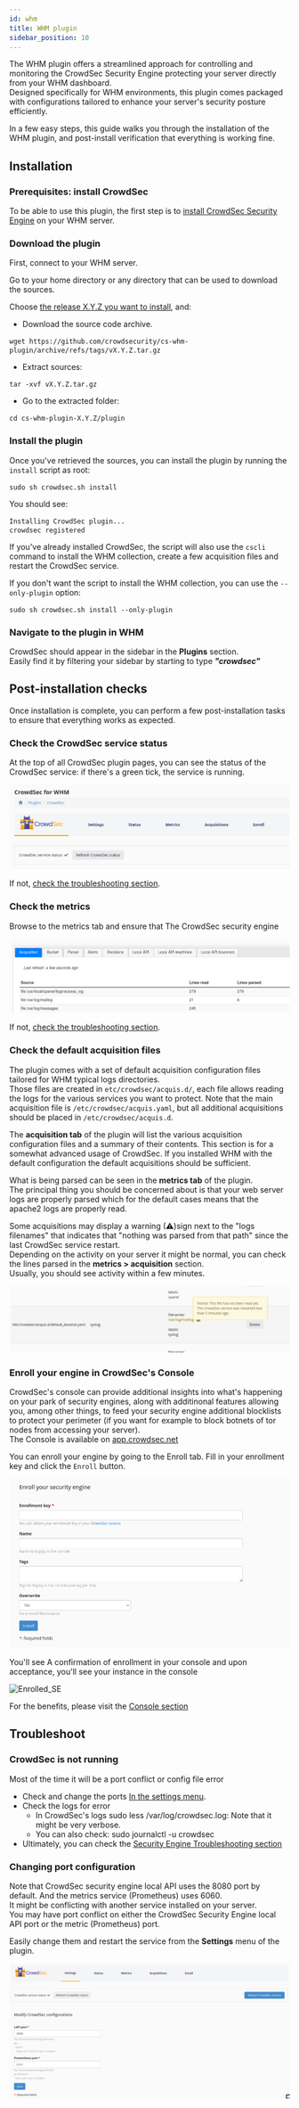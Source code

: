 ```yaml
---
id: whm
title: WHM plugin
sidebar_position: 10
---
```


The WHM plugin offers a streamlined approach for controlling and monitoring the CrowdSec Security Engine protecting your server directly from your WHM dashboard.  
Designed specifically for WHM environments, this plugin comes packaged with configurations tailored to enhance your server's security posture efficiently.  

In a few easy steps, this guide walks you through the installation of the WHM plugin, and post-install verification that everything is working fine.

## Installation

### Prerequisites: install CrowdSec

To be able to use this plugin, the first step is to [install CrowdSec Security Engine](https://doc.crowdsec.net/docs/getting_started/install_crowdsec) on your WHM server.

### Download the plugin

First, connect to your WHM server.

Go to your home directory or any directory that can be used to download the sources.

Choose [the release X.Y.Z you want to install](https://github.com/crowdsecurity/cs-whm-plugin/releases),
and:

* Download the source code archive.


```shell
wget https://github.com/crowdsecurity/cs-whm-plugin/archive/refs/tags/vX.Y.Z.tar.gz
```

* Extract sources:

```shell
tar -xvf vX.Y.Z.tar.gz
``` 

* Go to the extracted folder:

```shell
cd cs-whm-plugin-X.Y.Z/plugin
``` 


### Install the plugin

Once you've retrieved the sources, you can install the plugin by running the `install` script as root:

```shell
sudo sh crowdsec.sh install
```

You should see:

```
Installing CrowdSec plugin...
crowdsec registered
```

If you've already installed CrowdSec, the script will also use the `cscli` command to install the WHM collection, create a few acquisition files and restart the CrowdSec service.

If you don't want the script to install the WHM collection, you can use the `--only-plugin` option:

```
sudo sh crowdsec.sh install --only-plugin
```


### Navigate to the plugin in WHM


CrowdSec should appear in the sidebar in the **Plugins** section.  
Easily find it by filtering your sidebar by starting to type ***"crowdsec"***


## Post-installation checks

Once installation is complete, you can perform a few post-installation tasks to ensure that everything works as expected.


### Check the CrowdSec service status

At the top of all CrowdSec plugin pages, you can see the status of the CrowdSec service: if there's a green tick, the service is running. 

![Service status](img/whm-service-status.png)

If not, [check the troubleshooting section](#crowdsec-is-not-running).

### Check the metrics

Browse to the metrics tab and ensure that The CrowdSec security engine 

![Metrics](img/whm-metrics.png)

If not, [check the troubleshooting section](#changing-port-configuration).

### Check the default acquisition files

The plugin comes with a set of default acquisition configuration files tailored for WHM typical logs directories.  
Those files are created in `etc/crowdsec/acquis.d/`, each file allows reading the logs for the various services you want to protect. 
Note that the main acquisition file is `/etc/crowdsec/acquis.yaml`, but all additional acquisitions should be placed in `/etc/crowdsec/acquis.d`.  

The **acquisition tab** of the plugin will list the various acquisition configuration files and a summary of their contents.
This section is for a somewhat advanced usage of CrowdSec. If you installed WHM with the default configuration the default acquisitions should be sufficient.

What is being parsed can be seen in the **metrics tab** of the plugin.  
The principal thing you should be concerned about is that your web server logs are properly parsed which for the default cases means that the apache2 logs are properly read.

Some acquisitions may display a warning (⚠)sign next to the "logs filenames" that indicates that "nothing was parsed from that path" since the last CrowdSec service restart.  
Depending on the activity on your server it might be normal, you can check the lines parsed in the **metrics > acquisition** section.  
Usually, you should see activity within a few minutes.

![Acquisition not read](img/whm-acquisition-not-read.png)

### Enroll your engine in CrowdSec's Console

CrowdSec's console can provide additional insights into what's happening on your park of security engines, along with additinonal features allowing you, among other things, to feed your security engine additional blocklists to protect your perimeter (if you want for example to block botnets of tor nodes from accessing your server).  
The Console is available on [app.crowdsec.net](https://app.crowdsec.net/)

You can enroll your engine by going to the Enroll tab.
Fill in your enrollment key and click the `Enroll` button.

![Enroll](img/whm-enroll.png)

You'll see A confirmation of enrollment in your console and upon acceptance, you'll see your instance in the console

![Enrolled_SE](img/whm-console-example/png)

For the benefits, please visit the [Console section](https://docs.crowdsec.net/docs/next/console/intro)

## Troubleshoot

### CrowdSec is not running

Most of the time it will be a port conflict or config file error
- Check and change the ports [In the settings menu](#changing-port-configuration).
- Check the logs for error
  - In CrowdSec's logs sudo less /var/log/crowdsec.log: Note that it might be very verbose.
  - You can also check:  sudo journalctl -u crowdsec
- Ultimately, you can check the [Security Engine Troubleshooting section](/u/troubleshooting/security_engine/)

### Changing port configuration

Note that CrowdSec security engine local API uses the 8080 port by default. And the metrics service (Prometheus) uses 6060.  
It might be conflicting with another service installed on your server.  
You may have port conflict on either the CrowdSec Security Engine local API port or the metric (Prometheus) port.  

Easily change them and restart the service from the **Settings** menu of the plugin.

![Settings](img/whm-settings.png)